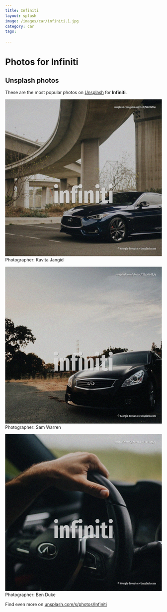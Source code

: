 ```yaml
---
title: Infiniti
layout: splash
image: /images/car/infiniti.1.jpg
category: car
tags:

---
```

# Photos for Infiniti
 
## Unsplash photos
These are the most popular photos on [Unsplash](https://unsplash.com) for **Infiniti**.
 
![Infiniti](/images/car/infiniti.1.jpg)
Photographer:  Kavita Jangid
 
![Infiniti](/images/car/infiniti.2.jpg)
Photographer:  Sam Warren
 
![Infiniti](/images/car/infiniti.3.jpg)
Photographer:  Ben Duke
 
Find even more on [unsplash.com/s/photos/Infiniti](https://unsplash.com/s/photos/Infiniti)
 
